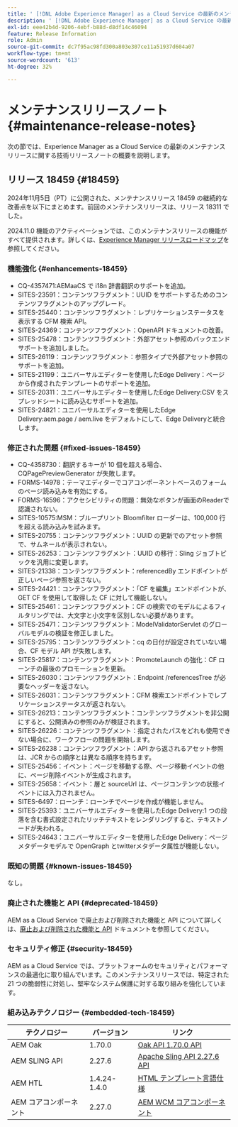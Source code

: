 ```yaml
---
title: ' [!DNL Adobe Experience Manager] as a Cloud Service の最新のメンテナンスリリースノート。'
description: ' [!DNL Adobe Experience Manager] as a Cloud Service の最新のメンテナンスリリースノート。'
exl-id: eee42b4d-9206-4ebf-b88d-d8df14c46094
feature: Release Information
role: Admin
source-git-commit: dc7f95ac98fd300a803e307ce11a51937d604a07
workflow-type: tm+mt
source-wordcount: '613'
ht-degree: 32%

---
```



# メンテナンスリリースノート {#maintenance-release-notes}

次の節では、Experience Manager as a Cloud Service の最新のメンテナンスリリースに関する技術リリースノートの概要を説明します。

## リリース 18459 {#18459}

2024年11月5日（PT）に公開された、メンテナンスリリース 18459 の継続的な改善点を以下にまとめます。前回のメンテナンスリリースは、リリース 18311 でした。

2024.11.0 機能のアクティベーションでは、このメンテナンスリリースの機能がすべて提供されます。詳しくは、[Experience Manager リリースロードマップ](https://experienceleague.adobe.com/ja/docs/experience-manager-release-information/aem-release-updates/update-releases-roadmap)を参照してください。

### 機能強化 {#enhancements-18459}

* CQ-4357471:AEMaaCS で i18n 辞書翻訳のサポートを追加。
* SITES-23591：コンテンツフラグメント：UUID をサポートするためのコンテンツフラグメントのアップグレード。
* SITES-25440：コンテンツフラグメント：レプリケーションステータスを表示する CFM 検索 API。
* SITES-24369：コンテンツフラグメント：OpenAPI ドキュメントの改善。
* SITES-25478：コンテンツフラグメント：外部アセット参照のバックエンドサポートを追加しました。
* SITES-26119：コンテンツフラグメント：参照タイプで外部アセット参照のサポートを追加。
* SITES-21199：ユニバーサルエディターを使用したEdge Delivery：ページから作成されたテンプレートのサポートを追加。
* SITES-20311：ユニバーサルエディターを使用したEdge Delivery:CSV をスプレッドシートに読み込むサポートを追加。
* SITES-24821：ユニバーサルエディターを使用したEdge Delivery:aem.page / aem.live をデフォルトにして、Edge Deliveryと統合します。

### 修正された問題 {#fixed-issues-18459}

* CQ-4358730：翻訳するキーが 10 個を超える場合、CQPagePreviewGenerator が失敗します。
* FORMS-14978：テーマエディターでコアコンポーネントベースのフォームのページ読み込みを有効にする。
* FORMS-16596：アクセシビリティの問題：無効なボタンが画面のReaderで認識されない。
* SITES-10575:MSM：ブループリント Bloomfilter ローダーは、100,000 行を超える読み込みを試みます。
* SITES-20755：コンテンツフラグメント：UUID の更新でのアセット参照で、サムネールが表示されない。
* SITES-26253：コンテンツフラグメント：UUID の移行：Sling ジョブトピックを汎用に変更します。
* SITES-21338：コンテンツフラグメント：referencedBy エンドポイントが正しいページ参照を返さない。
* SITES-24421：コンテンツフラグメント：「CF を編集」エンドポイントが、GET CF を使用して取得した CF に対して機能しない。
* SITES-25461：コンテンツフラグメント：CF の検索でのモデルによるフィルタリングでは、大文字と小文字を区別しない必要があります。
* SITES-25471：コンテンツフラグメント：ModelValidatorServlet のグローバルモデルの検証を修正しました。
* SITES-25795：コンテンツフラグメント：cq の日付が設定されていない場合、CF モデル API が失敗します。
* SITES-25817：コンテンツフラグメント：PromoteLaunch の強化：CF ローンチの最後のプロモーションを更新。
* SITES-26030：コンテンツフラグメント：Endpoint /referencesTree が必要なヘッダーを返さない。
* SITES-26031：コンテンツフラグメント：CFM 検索エンドポイントでレプリケーションステータスが返されない。
* SITES-26213：コンテンツフラグメント：コンテンツフラグメントを非公開にすると、公開済みの参照のみが検証されます。
* SITES-26226：コンテンツフラグメント：指定されたパスをどれも使用できない場合に、ワークフローの問題を開始します。
* SITES-26238：コンテンツフラグメント：API から返されるアセット参照は、JCR からの順序とは異なる順序を持ちます。
* SITES-25456：イベント：ページを移動する際、ページ移動イベントの他に、ページ削除イベントが生成されます。
* SITES-25658：イベント：層と sourceUrl は、ページコンテンツの状態イベントには入力されません。
* SITES-6497：ローンチ：ローンチでページを作成が機能しません。
* SITES-25393：ユニバーサルエディターを使用したEdge Delivery:1 つの段落を含む書式設定されたリッチテキストをレンダリングすると、テキストノードが失われる。
* SITES-24643：ユニバーサルエディターを使用したEdge Delivery：ページメタデータモデルで OpenGraph とtwitterメタデータ属性が機能しない。

### 既知の問題 {#known-issues-18459}

なし。

### 廃止された機能と API {#deprecated-18459}

AEM as a Cloud Service で廃止および削除された機能と API について詳しくは、[廃止および削除された機能と API](/help/release-notes/deprecated-removed-features.md) ドキュメントを参照してください。

### セキュリティ修正 {#security-18459}

AEM as a Cloud Service では、プラットフォームのセキュリティとパフォーマンスの最適化に取り組んでいます。このメンテナンスリリースでは、特定された 21 つの脆弱性に対処し、堅牢なシステム保護に対する取り組みを強化しています。

### 組み込みテクノロジー {#embedded-tech-18459}

| テクノロジー | バージョン | リンク |
|---|---|---|
| AEM Oak | 1.70.0 | [Oak API 1.70.0 API](https://www.javadoc.io/doc/org.apache.jackrabbit/oak-api/1.70.0/index.html) |
| AEM SLING API | 2.27.6 | [Apache Sling API 2.27.6 API](https://www.javadoc.io/doc/org.apache.sling/org.apache.sling.api/latest/index.html) |
| AEM HTL | 1.4.24-1.4.0 | [HTML テンプレート言語仕様](https://github.com/adobe/htl-spec) |
| AEM コアコンポーネント | 2.27.0 | [AEM WCM コアコンポーネント](https://github.com/adobe/aem-core-wcm-components) |

